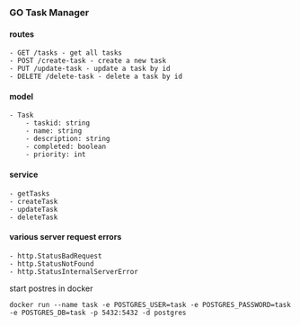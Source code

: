 ### GO Task Manager

#### routes
    - GET /tasks - get all tasks
    - POST /create-task - create a new task
    - PUT /update-task - update a task by id
    - DELETE /delete-task - delete a task by id

#### model
    - Task
        - taskid: string
        - name: string
        - description: string
        - completed: boolean
        - priority: int
    
#### service 
    - getTasks
    - createTask
    - updateTask
    - deleteTask

#### various server request errors
    - http.StatusBadRequest
    - http.StatusNotFound
    - http.StatusInternalServerError


start postres in docker
```code 
docker run --name task -e POSTGRES_USER=task -e POSTGRES_PASSWORD=task -e POSTGRES_DB=task -p 5432:5432 -d postgres 
```
